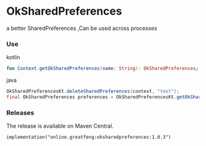 # OkSharedPreferences
a better SharedPreferences ,Can be used across processes

### Use

kotlin 
```kotlin
fun Context.getOkSharedPreferences(name: String): OkSharedPreferences;
```

java 
```java
OkSharedPreferencesKt.deleteSharedPreferences(context, "test");
final OkSharedPreferences preferences = OkSharedPreferencesKt.getOkSharedPreferences(context,"test");
```

### Releases

The release is available on Maven Central.
```
implementation("online.greatfeng:oksharedpreferences:1.0.3")
```
